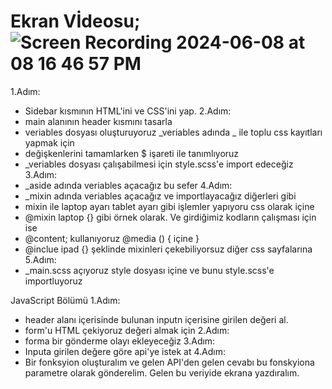 # Ekran Vİdeosu;![Screen Recording 2024-06-08 at 08 16 46 57 PM](https://github.com/gknsntrk90/Spotify-_Clone/assets/133425361/0fcf8111-125a-4b35-935e-9eee932323ea)





1.Adım:
- Sidebar kısmının HTML'ini ve CSS'ini yap.
2.Adım:
- main alanının header kısmını tasarla
- veriables dosyası oluşturuyoruz _veriables adında  _ ile toplu css kayıtları yapmak için
- değişkenlerini tamamlarken $ işareti ile tanımlıyoruz
- _veriables dosyası çalışabilmesi için style.scss'e import edeceğiz
3.Adım:
- _aside adında veriables açacağız bu sefer
4.Adım:
- _mixin adında veriables açacağız ve importlayacağız diğerleri gibi
- mixin ile laptop ayarı tablet ayarı gibi işlemler yapıyoru css olarak içine
- @mixin laptop {} gibi örnek olarak. Ve girdiğimiz kodların çalışması için ise 
- @content; kullanıyoruz @media () { içine }
- @inclue ipad {} şeklinde mixinleri çekebiliyorsuz diğer css sayfalarına
5.Adım:
- _main.scss açıyoruz style dosyası içine ve bunu style.scss'e importluyoruz


JavaScript Bölümü
1.Adım:
- header alanı içerisinde bulunan inputn içerisine girilen değeri al.
- form'u HTML çekiyoruz değeri almak için
2.Adım:
- forma bir gönderme olayı ekleyeceğiz
3.Adım:
- Inputa girilen değere göre api'ye istek at
4.Adım:
- Bir fonksyion oluşturalım ve gelen API'den gelen cevabı bu fonskyiona parametre olarak gönderelim. Gelen bu veriyide ekrana yazdıralım.
